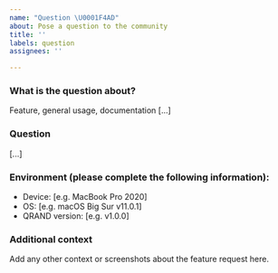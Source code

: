 ```yaml
---
name: "Question \U0001F4AD"
about: Pose a question to the community
title: ''
labels: question
assignees: ''

---
```


### What is the question about?
Feature, general usage, documentation [...]

### Question
[...]

### Environment (please complete the following information):
 - Device: [e.g. MacBook Pro 2020]
 - OS: [e.g. macOS Big Sur v11.0.1]
 - QRAND version: [e.g. v1.0.0]

### Additional context
Add any other context or screenshots about the feature request here.
